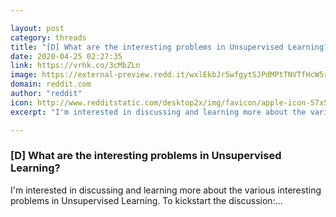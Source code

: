 ```yaml
---

layout: post
category: threads
title: "[D] What are the interesting problems in Unsupervised Learning?"
date: 2020-04-25 02:27:35
link: https://vrhk.co/3cMbZLn
image: https://external-preview.redd.it/wxlEkbJr5wfgytSJPdMPtTNVTfHcW5r2RbnHu9PgSkQ.jpg?width=480&height=251.308900524&auto=webp&crop=480:251.308900524,smart&s=1508bf9d606d171954f7a59cbc447fbe329743b1
domain: reddit.com
author: "reddit"
icon: http://www.redditstatic.com/desktop2x/img/favicon/apple-icon-57x57.png
excerpt: "I'm interested in discussing and learning more about the various interesting problems in Unsupervised Learning. To kickstart the discussion:..."

---
```


### [D] What are the interesting problems in Unsupervised Learning?

I'm interested in discussing and learning more about the various interesting problems in Unsupervised Learning. To kickstart the discussion:...